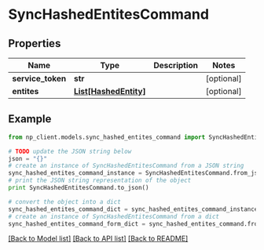 # SyncHashedEntitesCommand


## Properties
Name | Type | Description | Notes
------------ | ------------- | ------------- | -------------
**service_token** | **str** |  | [optional] 
**entites** | [**List[HashedEntity]**](HashedEntity.md) |  | [optional] 

## Example

```python
from np_client.models.sync_hashed_entites_command import SyncHashedEntitesCommand

# TODO update the JSON string below
json = "{}"
# create an instance of SyncHashedEntitesCommand from a JSON string
sync_hashed_entites_command_instance = SyncHashedEntitesCommand.from_json(json)
# print the JSON string representation of the object
print SyncHashedEntitesCommand.to_json()

# convert the object into a dict
sync_hashed_entites_command_dict = sync_hashed_entites_command_instance.to_dict()
# create an instance of SyncHashedEntitesCommand from a dict
sync_hashed_entites_command_form_dict = sync_hashed_entites_command.from_dict(sync_hashed_entites_command_dict)
```
[[Back to Model list]](../README.md#documentation-for-models) [[Back to API list]](../README.md#documentation-for-api-endpoints) [[Back to README]](../README.md)


